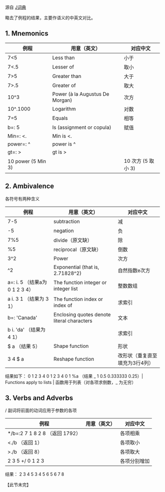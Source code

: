 源自 [J词典](https://www.jsoftware.com/help/dictionary/contents.htm)

略去了例程的结果，主要作语义的中英文对比。

## 1. Mnemonics

| 例程 | 用意（英文） | 对应中文 |
| ------------- | ------------- | ------------- |
7<5 | Less than | 小于
7<.5 | Lesser of | 取小
7>5 | Greater than | 大于
7>.5 |  Greater of | 取大
10^3 |  Power (à la Augustus De Morgan) | 次方
10^.1000 | Logarithm | 对数
7=5|   Equals | 相等
b=: 5| Is (assignment or copula) | 赋值
Min=: <.|  Min is <.
power=: ^| power is ^
gt=: >|    gt is >
10 power (5 Min 3) | | 10 次方 (5 取小 3)

## 2. Ambivalence

各符号有两种含义

| 例程 | 用意（英文） | 对应中文 |
| ------------- | ------------- | ------------- |
7-5|  subtraction | 减
-5|    negation | 负
7%5|  divide（原文缺） | 除
%5|   reciprocal（原文缺） | 倒数
3^2 | Power | 次方
^2|   Exponential (that is, 2.71828^2) | 自然指数e次方
a=: i. 5 （结果a为0 1 2 3 4） | The function integer or integer list | 整数数组
a i. 3 1 （结果为 3 1）| The function index or index of | 求索引
b=: 'Canada' | Enclosing quotes denote literal characters | 文本
b i. 'da' （结果为 4 1）| | 求索引
$ a （结果 5）|  Shape function | 形状
3 4 $ a | Reshape function | 改形状（重复直至填充为3行4列）
结果如下：
0 1 2 3
4 0 1 2
3 4 0 1
%a （结果 _ 1 0.5 0.333333 0.25）|   Functions apply to lists | 函数用于列表（对各项求倒数，_ 为无穷）

## 3. Verbs and Adverbs

/ 副词将前面的动词应用于参数的各项

| 例程 | 用意（英文） | 对应中文 |
| ------------- | ------------- | ------------- |
*/b=:2 7 1 8 2 8 （返回 1792）|  | 各项相乘
<./b （返回 1）|| 各项取小 |
| >./b （返回 8）|| 各项取大
2 3 5 +/ 0 1 2 3 || 各项分别增加
结果：
2 3 4 5
3 4 5 6
5 6 7 8


【此节未完】